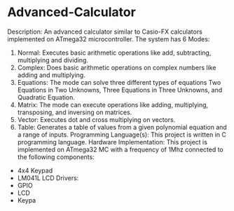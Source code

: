 # Advanced-Calculator
Description:
An advanced calculator similar to Casio-FX calculators implemented on ATmega32 
microcontroller.
The system has 6 Modes:
  1. Normal: Executes basic arithmetic operations like add, subtracting, multiplying and 
  dividing.
  2. Complex: Does basic arithmetic operations on complex numbers like adding and 
  multiplying.
  3. Equations: The mode can solve three different types of equations Two Equations in 
  Two Unknowns, Three Equations in Three Unknowns, and Quadratic Equation.
  4. Matrix: The mode can execute operations like adding, multiplying, transposing, and 
  inversing on matrices.
  5. Vector: Executes dot and cross multiplying on vectors.
  6. Table: Generates a table of values from a given polynomial equation and a range of 
inputs.
Programming Language(s):
This project is written in C programming language.
Hardware Implementation:
This project is implemented on ATmega32 MC with a frequency of 1Mhz connected to the 
following components:
  - 4x4 Keypad
  - LM041L LCD
Drivers:
  - GPIO
  - LCD
  - Keypa
